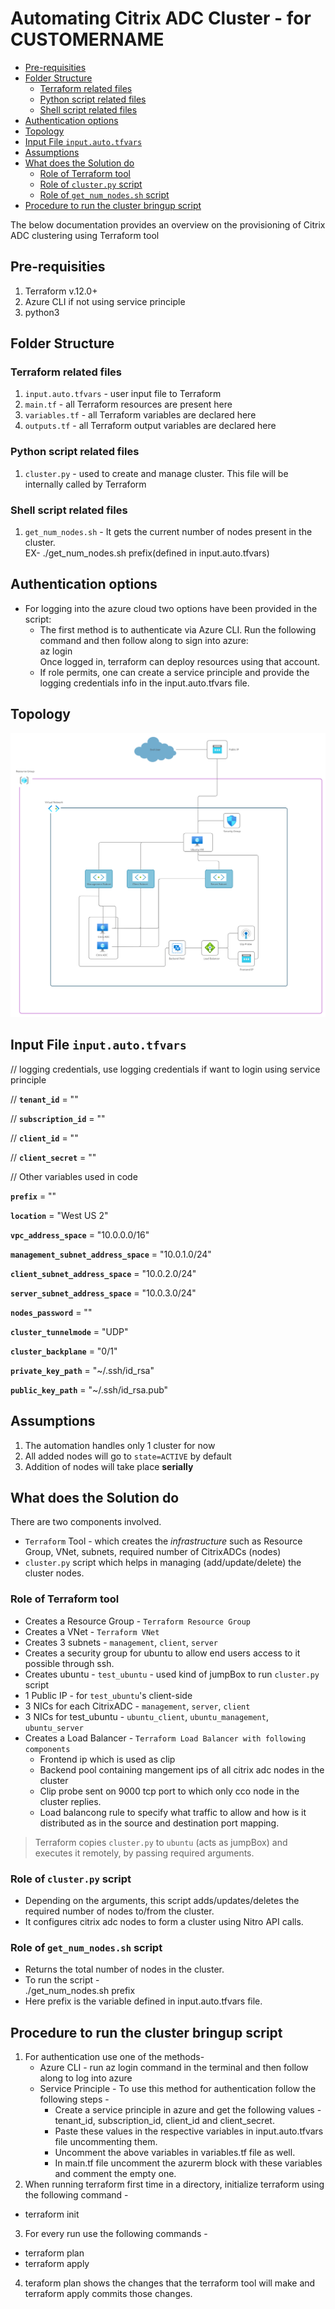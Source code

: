 # Automating Citrix ADC Cluster - for CUSTOMERNAME
- [Pre-requisities](#pre-requisities)
- [Folder Structure](#folder-structure)
  * [Terraform related files](#terraform-related-files)
  * [Python script related files](#python-script-related-files)
  * [Shell script related files](#shell-script-related-files)
- [Authentication options](#Authentication-options)
- [Topology](#topology)
- [Input File `input.auto.tfvars`](#input-file-inputautotfvars)
- [Assumptions](#assumptions)
- [What does the Solution do](#what-does-the-solution-do)
  * [Role of Terraform tool](#role-of-terraform-tool)
  * [Role of `cluster.py` script](#role-of-clusterpy-script)
  * [Role of `get_num_nodes.sh` script](#role-of-get_num_nodessh-script)
- [Procedure to run the cluster bringup script](#procedure-to-run-the-cluster-bringup-script)

The below documentation provides an overview on the provisioning of Citrix ADC clustering using Terraform tool

## Pre-requisities
1. Terraform v.12.0+
2. Azure CLI if not using service principle
3. python3


## Folder Structure
### Terraform related files
1. `input.auto.tfvars` - user input file to Terraform
2. `main.tf` - all Terraform resources are present here
3. `variables.tf` - all Terraform variables are declared here
4. `outputs.tf` - all Terraform output variables are declared here

### Python script related files
1. `cluster.py` - used to create and manage cluster. This file will be internally called by Terraform

### Shell script related files
1. `get_num_nodes.sh` - It gets the current number of nodes present in the cluster. <br>
    EX- ./get_num_nodes.sh prefix(defined in input.auto.tfvars)
    
## Authentication options
- For logging into the azure cloud two options have been provided in the script:
  * The first method is to authenticate via Azure CLI. Run the following command and then follow along to sign into azure: <br>
    az login<br>
    Once logged in, terraform can deploy resources using that account.
  * If role permits, one can create a service principle and provide the logging credentials info in the input.auto.tfvars file.
    
## Topology
![Image of Cluster Topology](cluster-topology2.png)

## Input File `input.auto.tfvars`

// logging credentials, use logging credentials if want to login using service principle

// **`tenant_id`**                       = ""

// **`subscription_id`**                 = ""

// **`client_id`**                       = ""

// **`client_secret`**                   = ""

// Other variables used in code

**`prefix`**                          = ""

**`location`**                        = "West US 2"

**`vpc_address_space`**                  = "10.0.0.0/16"

**`management_subnet_address_space`**    = "10.0.1.0/24"

**`client_subnet_address_space`**        = "10.0.2.0/24"

**`server_subnet_address_space`**        = "10.0.3.0/24"

**`nodes_password`**                  = ""

**`cluster_tunnelmode`**              = "UDP"

**`cluster_backplane`**               = "0/1"

**`private_key_path`**                = "~/.ssh/id_rsa"

**`public_key_path`**                 = "~/.ssh/id_rsa.pub"



## Assumptions
1. The automation handles only 1 cluster for now
2. All added nodes will go to `state=ACTIVE` by default
3. Addition of nodes will take place **serially**

## What does the Solution do
There are two components involved.
- `Terraform` Tool - which creates the *infrastructure* such as Resource Group, VNet, subnets, required number of CitrixADCs (nodes)
- `cluster.py` script which helps in managing (add/update/delete) the cluster nodes. 

### Role of Terraform tool
- Creates a Resource Group - `Terraform Resource Group`
- Creates a VNet - `Terraform VNet`
- Creates 3 subnets - `management`, `client`, `server`
- Creates a security group for ubuntu to allow end users access to it possible through ssh.
- Creates ubuntu - `test_ubuntu` - used kind of jumpBox to run `cluster.py` script
- 1 Public IP - for `test_ubuntu`'s client-side
- 3 NICs for each CitrixADC - `management`, `server`, `client`
- 3 NICs for test_ubuntu - `ubuntu_client`, `ubuntu_management`, `ubuntu_server`
- Creates a Load Balancer - `Terraform Load Balancer with following components`
  * Frontend ip which is used as clip
  * Backend pool containing mangement ips of all citrix adc nodes in the cluster
  * Clip probe sent on 9000 tcp port to which only cco node in the cluster replies.
  * Load balancong rule to specify what traffic to allow and how is it distributed as in the source and destination port mapping.
> Terraform copies `cluster.py` to `ubuntu` (acts as jumpBox) and executes it remotely, by passing required arguments.

### Role of `cluster.py` script
- Depending on the arguments, this script adds/updates/deletes the required number of nodes to/from the cluster.
-  It configures citrix adc nodes to form a cluster using Nitro API calls.

### Role of `get_num_nodes.sh` script
- Returns the total number of nodes in the cluster.
- To run the script - <br> 
 ./get_num_nodes.sh prefix
- Here prefix is the variable defined in input.auto.tfvars file.

## Procedure to run the cluster bringup script
1. For authentication use one of the methods-
   - Azure CLI - run az login command in the terminal and then follow along to log into azure
   - Service Principle - To use this method for authentication follow the following steps - 
     * Create a service principle in azure and get the following values - tenant_id, subscription_id, client_id and client_secret.
     * Paste these values in the respective variables in input.auto.tfvars file uncommenting them.
     * Uncomment the above variables in variables.tf file as well.
     * In main.tf file uncomment the azurerm block with these variables and comment the empty one.
2. When running terraform first time in a directory, initialize terraform using the following command - 
  - terraform init
3. For every run use the following commands -
  - terraform plan
  - terraform apply
4. teraform plan shows the changes that the terraform tool will make and terraform apply commits those changes.
